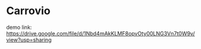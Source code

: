 # Carrovio
demo link: https://drive.google.com/file/d/1Nbd4mAkKLMF8opvOty00LNG3Vn7t0W9v/view?usp=sharing
